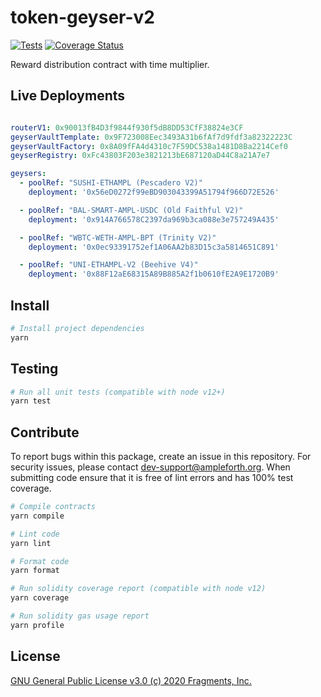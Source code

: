 # token-geyser-v2

[![Tests](https://github.com/ampleforth/token-geyser-v2/workflows/CI/badge.svg)](https://github.com/ampleforth/token-geyser-v2/actions) [![Coverage Status](https://coveralls.io/repos/github/ampleforth/token-geyser-v2/badge.svg?t=HP4Dtq)](https://coveralls.io/github/ampleforth/token-geyser-v2)

Reward distribution contract with time multiplier.

## Live Deployments

```yaml

routerV1: 0x90013fB4D3f9844f930f5dB8DD53CfF38824e3CF
geyserVaultTemplate: 0x9F723008Eec3493A31b6fAf7d9fdf3a82322223C
geyserVaultFactory: 0x8A09fFA4d4310c7F59DC538a1481D8Ba2214Cef0
geyserRegistry: 0xFc43803F203e3821213bE687120aD44C8a21A7e7

geysers:
  - poolRef: "SUSHI-ETHAMPL (Pescadero V2)"
    deployment: '0x56eD0272f99eBD903043399A51794f966D72E526'

  - poolRef: "BAL-SMART-AMPL-USDC (Old Faithful V2)"
    deployment: '0x914A766578C2397da969b3ca088e3e757249A435'

  - poolRef: "WBTC-WETH-AMPL-BPT (Trinity V2)"
    deployment: '0x0ec93391752ef1A06AA2b83D15c3a5814651C891'

  - poolRef: "UNI-ETHAMPL-V2 (Beehive V4)"
    deployment: '0x88F12aE68315A89B885A2f1b0610fE2A9E1720B9'
```

## Install

```bash
# Install project dependencies
yarn
```

## Testing

```bash
# Run all unit tests (compatible with node v12+)
yarn test
```

## Contribute

To report bugs within this package, create an issue in this repository.
For security issues, please contact dev-support@ampleforth.org.
When submitting code ensure that it is free of lint errors and has 100% test coverage.

```bash
# Compile contracts
yarn compile

# Lint code
yarn lint

# Format code
yarn format

# Run solidity coverage report (compatible with node v12)
yarn coverage

# Run solidity gas usage report
yarn profile
```

## License

[GNU General Public License v3.0 (c) 2020 Fragments, Inc.](./LICENSE)
